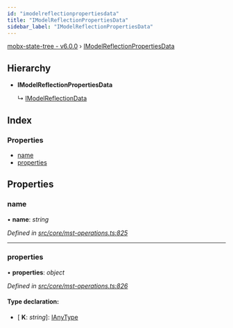 ```yaml
---
id: "imodelreflectionpropertiesdata"
title: "IModelReflectionPropertiesData"
sidebar_label: "IModelReflectionPropertiesData"
---
```


[mobx-state-tree - v6.0.0](../index.md) › [IModelReflectionPropertiesData](imodelreflectionpropertiesdata.md)

## Hierarchy

* **IModelReflectionPropertiesData**

  ↳ [IModelReflectionData](imodelreflectiondata.md)

## Index

### Properties

* [name](imodelreflectionpropertiesdata.md#name)
* [properties](imodelreflectionpropertiesdata.md#properties)

## Properties

###  name

• **name**: *string*

*Defined in [src/core/mst-operations.ts:825](https://github.com/mobxjs/mobx-state-tree/blob/72f4f644/src/core/mst-operations.ts#L825)*

___

###  properties

• **properties**: *object*

*Defined in [src/core/mst-operations.ts:826](https://github.com/mobxjs/mobx-state-tree/blob/72f4f644/src/core/mst-operations.ts#L826)*

#### Type declaration:

* \[ **K**: *string*\]: [IAnyType](ianytype.md)
